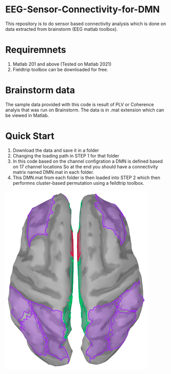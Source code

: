 # EEG-Sensor-Connectivity-for-DMN
This repository is to do sensor based connectivity analysis which is done on data extracted from brainstorm (EEG matlab toolbox).

# Requiremnets
1. Matlab 201 and above (Tested on Matlab 2021)
2. Fieldtrip toolbox can be downloaded for free.

# Brainstorm data
The sample data provided with this code is result of PLV or Coherence analyis that was run on Brainstorm. The data is in .mat extension which can be viewed in Matlab.

# Quick Start

1. Download the data and save it in a folder
2. Changing the loading path in STEP 1 for that folder
3. In this code based on the channel configration a DMN is defined based on 17 channel locations So at the end you should have a connectivity matrix named DMN.mat in each folder.
4. This DMN.mat from each folder is then loaded into STEP 2 which then performns cluster-based permutation using a feildtrip toolbox.

![Testing](TEST.png)